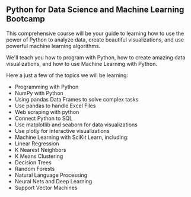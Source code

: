 ## Python for Data Science and Machine Learning Bootcamp
This comprehensive course will be your guide to learning how to use the power of Python to analyze data, create beautiful 
visualizations, and use powerful machine learning algorithms.

We'll teach you how to program with Python, how to create amazing data visualizations, and how to use Machine Learning with Python.

Here a just a few of the topics we will be learning:

- Programming with Python
- NumPy with Python
- Using pandas Data Frames to solve complex tasks
- Use pandas to handle Excel Files
- Web scraping with python
- Connect Python to SQL
- Use matplotlib and seaborn for data visualizations
- Use plotly for interactive visualizations
- Machine Learning with SciKit Learn, including:
- Linear Regression
- K Nearest Neighbors
- K Means Clustering
- Decision Trees
- Random Forests
- Natural Language Processing
- Neural Nets and Deep Learning
- Support Vector Machines
